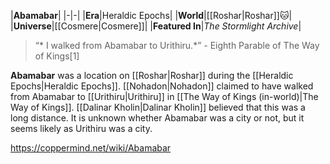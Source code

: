 |**Abamabar**|
|-|-|
|**Era**|Heraldic Epochs|
|**World**|[[Roshar\|Roshar]]🐱︎|
|**Universe**|[[Cosmere\|Cosmere]]|
|**Featured In**|*The Stormlight Archive*|

>“* I walked from Abamabar to Urithiru.*”
\- Eighth Parable of The Way of Kings[1]


**Abamabar** was a location on [[Roshar\|Roshar]] during the [[Heraldic Epochs\|Heraldic Epochs]].
[[Nohadon\|Nohadon]] claimed to have walked from Abamabar to [[Urithiru\|Urithiru]] in [[The Way of Kings (in-world)\|The Way of Kings]]. [[Dalinar Kholin\|Dalinar Kholin]] believed that this was a long distance. It is unknown whether Abamabar was a city or not, but it seems likely as Urithiru was a city.



https://coppermind.net/wiki/Abamabar
